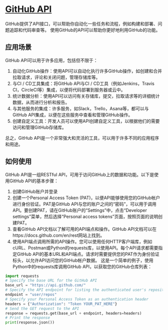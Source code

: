 # [GitHub API](https://docs.github.com/en/rest)

GitHub提供了API接口，可以帮助你自动化一些任务和流程，例如构建和部署、问题追踪和代码审查等。 使用GitHub的API可以帮助你更好地利用GitHub的功能。

## 应用场景

GitHub API可以用于许多应用，包括但不限于：

1. 自动化GitHub操作：使用API可以自动化执行许多GitHub操作，如创建和合并拉取请求，评论和关闭问题，管理存储库等。
2. 与CI / CD工具集成：将GitHub API与CI / CD工具（例如Jenkins，Travis CI，CircleCI等）集成，以便将代码部署到服务器或云中。
3. 统计数据分析：使用API可以访问有关存储库，提交，拉取请求等的详细统计数据，从而进行分析和报告。
4. 与其他服务的集成：许多服务，如Slack，Trello，Asana等，都可以与GitHub API集成，以便在这些服务中查看和管理GitHub操作。
5. 创建自定义工具：开发人员可以使用API创建自定义工具，以根据他们的需要访问和管理GitHub存储库。

总之，GitHub API是一个非常强大和灵活的工具，可以用于许多不同的应用程序和用途。

## 如何使用

GitHub API是一组RESTful API，可用于访问GitHub上的数据和功能。以下是使用GitHub API的基本步骤：

1. 创建GitHub账户并登录
2. 创建一个Personal Access Token (PAT)，以便API能够使用您的GitHub帐户进行身份验证。PAT是GitHub API与您的账户之间的“密码”，可以用于调用API。要创建PAT，请在GitHub账户的“Settings”中，点击“Developer settings”菜单，然后选择“Personal access tokens”页面，按照页面的说明创建PAT。
3. 查看GitHub API文档以了解可用的API端点和操作。GitHub API文档可以在https://docs.github.com/en/rest网站上找到。
4. 使用API端点调用所需的API操作。您可以使用任何HTTP客户端库，例如cURL、Postman或Python的requests库，以使用API。每个API请求都需要指定GitHub API的基本URL和API端点。请求时需要提供您的PAT作为身份验证标头，以允许API访问您的GitHub帐户数据。
这是一个简单的例子，使用Python中的requests库调用GitHub API，以获取您的GitHub仓库列表：

```python
import requests
# Specify the base URL for the GitHub API
base_url = "https://api.github.com/"
# Specify the API endpoint for listing the authenticated user's repositories
endpoint = "user/repos"
# Specify your Personal Access Token as an authentication header
headers = {"Authorization": "Token YOUR_PAT_HERE"}
# Send the GET request to the API
response = requests.get(base_url + endpoint, headers=headers)
# Print the response
print(response.json())
```

